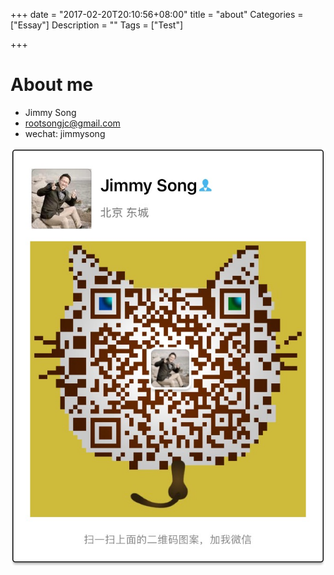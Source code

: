 +++
date = "2017-02-20T20:10:56+08:00"
title = "about"
Categories = ["Essay"]
Description = ""
Tags = ["Test"]

+++

# About me

- Jimmy Song
- rootsongjc@gmail.com
- wechat: jimmysong

![wechat_qrcode](imgs/wechat_qrcode.jpg)